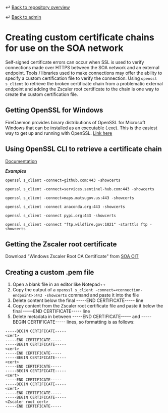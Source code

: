 ↩️ [Back to repository overview](../../README.md)

↩️ [Back to admin](../README.md)

# Creating custom certificate chains for use on the SOA network
Self-signed certificate errors can occur when SSL is used to verify connections made over HTTPS between the SOA network and an external endpoint.
Tools / libraries used to make connections may offer the ability to specify a custom certification file to verify the connection.
Using `openssl s_client` to retrieve the broken certificate chain from a problematic external endpoint and adding the Zscaler root certificate to the chain is one way to create the custom certification file. 

## Getting OpenSSL for Windows
FireDaemon provides binary distributions of OpenSSL for Microsoft Windows that can be installed as an executable (.exe). This is the easiest way to get up and running with OpenSSL. [Link here](https://kb.firedaemon.com/support/solutions/articles/4000121705#Windows-Installer)

## Using OpenSSL CLI to retrieve a certificate chain
[Documentation](https://docs.openssl.org/1.0.2/man1/s_client/#description)

***Examples***

`openssl s_client -connect=github.com:443 -showcerts`

`openssl s_client -connect=services.sentinel-hub.com:443 -showcerts`

`openssl s_client -connect=maps.matsugov.us:443 -showcerts`

`openssl s_client -connect anaconda.org:443 -showcerts`

`openssl s_client -connect pypi.org:443 -showcerts`

`openssl s_client -connect "ftp.wildfire.gov:1021" -starttls ftp -showcerts`

## Getting the Zscaler root certificate
Download "Windows Zscaler Root CA Certificate" from [SOA OIT](https://oit-int.alaska.gov/security/zscaler)

## Creating a custom .pem file
1. Open a blank file in an editor like Notepad++
2. Copy the output of a `openssl s_client -connect=<connection-endpoint>:443 -showcerts` command and paste it into the file
3. Delete content below the final -----END CERTIFICATE----- line
4. Copy content from the Zscaler root certificate file and paste it below the final -----END CERTIFICATE----- line
5. Delete metadata in between -----END CERTIFICATE----- and -----BEGIN CERTIFICATE----- lines, so formatting is as follows:

```
-----BEGIN CERTIFICATE-----
<cert>
-----END CERTIFICATE-----
-----BEGIN CERTIFICATE-----
<cert>
-----END CERTIFICATE-----
-----BEGIN CERTIFICATE-----
<cert>
-----END CERTIFICATE-----
-----BEGIN CERTIFICATE-----
<cert>
-----END CERTIFICATE-----
-----BEGIN CERTIFICATE-----
<cert>
-----END CERTIFICATE-----
-----BEGIN CERTIFICATE-----
<Zscaler root cert>
-----END CERTIFICATE-----
```
